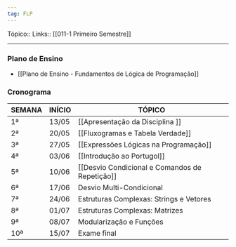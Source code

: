 ```yaml
---
tag: FLP
---
```

Tópico::
Links:: [[011-1 Primeiro Semestre]]

---

### Plano de Ensino
- [[Plano de Ensino - Fundamentos de Lógica de Programação]]

### Cronograma

| SEMANA | INÍCIO | TÓPICO                                     |
|--------|--------|--------------------------------------------|
| 1ª     | 13/05  | [[Apresentação da Disciplina ]]                 |
| 2ª     | 20/05  | [[Fluxogramas e Tabela Verdade]]                |
| 3ª     | 27/05  | [[Expressões Lógicas na Programação]]           |
| 4ª     | 03/06  | [[Introdução ao Portugol]]                      |
| 5ª     | 10/06  | [[Desvio Condicional e Comandos de Repetição]]  |
| 6ª     | 17/06  | Desvio Multi-Condicional                    |
| 7ª     | 24/06  | Estruturas Complexas: Strings e Vetores     |
| 8ª     | 01/07  | Estruturas Complexas: Matrizes              |
| 9ª     | 08/07  | Modularização e Funções                     |
| 10ª    | 15/07  | Exame final                                 |